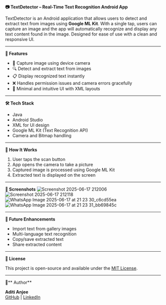 **📷 TextDetector – Real-Time Text Recognition Android App**

TextDetector is an Android application that allows users to detect and extract text from images using **Google ML Kit**. With a single tap, users can capture an image and the app will automatically recognize and display any text content found in the image. Designed for ease of use with a clean and responsive UI.

---

**📱 Features**

- 📸 Capture image using device camera
- 🔍 Detect and extract text from images
- 📋 Display recognized text instantly
- ❌ Handles permission issues and camera errors gracefully
- 🎨 Minimal and intuitive UI with XML layouts

---

**🛠️ Tech Stack**

- Java
- Android Studio
- XML for UI design
- Google ML Kit (Text Recognition API)
- Camera and Bitmap handling

---

**🚀 How It Works**

1. User taps the scan button
2. App opens the camera to take a picture
3. Captured image is processed using Google ML Kit
4. Extracted text is displayed on the screen

---

**📸 Screenshots**
![Screenshot 2025-06-17 212006](https://github.com/user-attachments/assets/791fbd86-cd27-4b88-b08e-8e9207a1c327)
![Screenshot 2025-06-17 212118](https://github.com/user-attachments/assets/0cf17330-592b-4ea8-aff8-aeb873c01e9a)
![WhatsApp Image 2025-06-17 at 21 23 30_c6cd55ea](https://github.com/user-attachments/assets/fa92050a-6dc8-4cda-bbae-4d4e14d57375)
![WhatsApp Image 2025-06-17 at 21 23 31_bb69845c](https://github.com/user-attachments/assets/81e7d31a-f327-4ff1-b77d-493bd0cc3899)

---

**🧪 Future Enhancements**

- Import text from gallery images
- Multi-language text recognition
- Copy/save extracted text
- Share extracted content

---

**📄 License**

This project is open-source and available under the [MIT License](LICENSE).

---

👤** Author**

**Aditi Anjee**  
[GitHub](https://github.com/Aditi-Anjee) | [LinkedIn](https://www.linkedin.com/in/aditi-anjee-331296251/)
